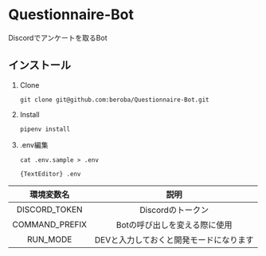 # Questionnaire-Bot
Discordでアンケートを取るBot

## インストール

1. Clone

    `git clone git@github.com:beroba/Questionnaire-Bot.git`

2. Install

    `pipenv install`

3. .env編集

    `cat .env.sample > .env`

    `{TextEditor} .env`

|環境変数名|説明|
|:------:|:-----:|
|DISCORD_TOKEN|Discordのトークン|
|COMMAND_PREFIX|Botの呼び出しを変える際に使用|
|RUN_MODE|DEVと入力しておくと開発モードになります|

